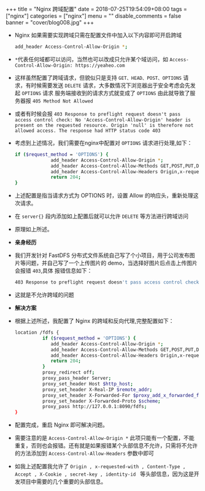 +++
title = "Nginx 跨域配置"
date = 2018-07-25T19:54:09+08:00
tags = ["nginx"]
categories = ["nginx"]
menu = ""
disable_comments = false
banner = "cover/blog008.jpg"
+++

- Nginx 如果需要实现跨域只需在配置文件中加入以下内容即可开启跨域
  
    ```bash
    add_header Access-Control-Allow-Origin *;
    ```

- `*`代表任何域都可以访问，当然也可以改成只允许某个域访问，如 `Access-Control-Allow-Origin: https://yeaheo.com`
- 这样虽然配置了跨域请求，但貌似只是支持 `GET、HEAD、POST、OPTIONS` 请求，有时候需要发送 `DELETE` 请求，大多数情况下浏览器出于安全考虑会先发起 `OPTIONS` 请求
服务端接收到的请求方式就变成了 `OPTIONS` 由此就导致了服务器报 `405 Method Not Allowed`
- 或者有时候会报 `403 Response to preflight request doesn't pass access control check: No 'Access-Control-Allow-Origin' header is present on the requested resource. Origin 'null' is therefore not allowed access. The response had HTTP status code 403`
- 考虑到上述情况，我们需要在nginx中配置对 `OPTIONS` 请求进行处理,如下：
  
    ```bash
    if ($request_method = 'OPTIONS') {
                 add_header Access-Control-Allow-Origin *;
                 add_header Access-Control-Allow-Methods GET,POST,PUT,DELETE,OPTIONS;
                 add_header Access-Control-Allow-Headers Origin,x-requested-with,Content-Type,Accept,X-Cookie,secret-key,identity-id;
                 return 204;
    }
    ```

- 上述配置是指当请求方式为 OPTIONS 时，设置 Allow 的响应头，重新处理这次请求。
- 在 `server{}` 段内添加如上配置后就可以允许 `DELETE` 等方法进行跨域访问
- 原理如上所述。

- **亲身经历**
- 我们开发针对 FastDFS 分布式文件系统自己写了个小项目，用于公司发布图片等问题，并自己写了一个上传图片的 demo，当选择好图片后点击上传图片会报错 `403`,具体
报错信息如下：
  
    ```bash
    403 Response to preflight request doesn't pass access control check: No 'Access-Control-Allow-Origin' header is present on the requested resource. Origin 'null' is therefore not allowed access. The response had HTTP status code 403
    ```

- 这就是不允许跨域的问题

- **解决方案**
- 根据上述所述，我配置了 Nginx 的跨域和反向代理,完整配置如下：
  
    ```bash
    location /fdfs {
              if ($request_method = 'OPTIONS') {
                 add_header Access-Control-Allow-Origin *;
                 add_header Access-Control-Allow-Methods GET,POST,PUT,DELETE,OPTIONS;
                 add_header Access-Control-Allow-Headers Origin,x-requested-with,Content-Type,Accept,X-Cookie,secret-key,identity-id;
                 return 204;
              }
              proxy_redirect off;
              proxy_pass_header Server;
              proxy_set_header Host $http_host;
              proxy_set_header X-Real-IP $remote_addr;
              proxy_set_header X-Forwarded-For $proxy_add_x_forwarded_for;
              proxy_set_header X-Forwarded-Proto $scheme;
              proxy_pass http://127.0.0.1:8090/fdfs;
    }
    ```

- 配置完成，重启 Nginx 即可解决问题。
- 需要注意的是 `Access-Control-Allow-Origin *` 此项只能有一个配置，不能重复，否则也会报错。还有就是如果报错某个头部信息不允许，只需将不允许的方法添加到
 `Access-Control-Allow-Headers` 参数中即可
- 如我上述配置我允许了 `Origin , x-requested-with , Content-Type , Accept , X-Cookie , secret-key , identity-id `  等头部信息，因为这是开发项目中需要的几个重要的头部信息。
